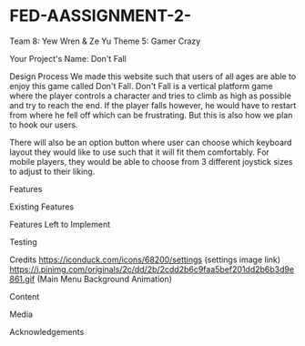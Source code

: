 # FED-AASSIGNMENT-2-
Team 8: Yew Wren & Ze Yu
Theme 5: Gamer Crazy

Your Project's Name:
Don't Fall

Design Process
We made this website such that users of all ages are able to enjoy this game called Don't Fall. Don't Fall is a vertical platform game where the player controls a character and tries to climb as high as possible and try to reach the end.
If the player falls however, he would have to restart from where he fell off which can be frustrating. But this is also how we plan to hook our users.

There will also be an option button where user can choose which keyboard layout they would like to use such that it will fit them comfortably. For mobile players, they would be able to choose from 3 different joystick sizes to adjust to their liking.


Features

Existing Features

Features Left to Implement

Testing

Credits
https://iconduck.com/icons/68200/settings (settings image link)
https://i.pinimg.com/originals/2c/dd/2b/2cdd2b6c9faa5bef201dd2b6b3d9e861.gif (Main Menu Background Animation)

Content

Media

Acknowledgements

